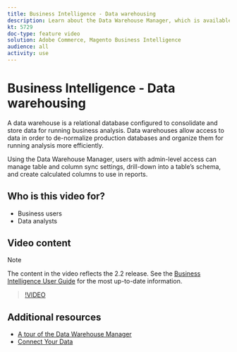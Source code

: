 ```yaml
---
title: Business Intelligence - Data warehousing
description: Learn about the Data Warehouse Manager, which is available to admin users in Business Intelligence.
kt: 5729
doc-type: feature video
solution: Adobe Commerce, Magento Business Intelligence
audience: all
activity: use
---
```


# Business Intelligence - Data warehousing

A data warehouse is a relational database configured to consolidate and store data for running business analysis. Data warehouses allow access to data in order to de-normalize production databases and organize them for running analysis more efficiently. 

Using the Data Warehouse Manager, users with admin-level access can manage table and column sync settings, drill-down into a table’s schema, and create calculated columns to use in reports.

## Who is this video for?

- Business users
- Data analysts

## Video content

>[!NOTE]
>
>The content in the video reflects the 2.2 release. See the [Business Intelligence User Guide](https://docs.magento.com/mbi/) for the most up-to-date information.

>[!VIDEO](https://video.tv.adobe.com/v/35984?quality=12&learn=on)

## Additional resources

- [A tour of the Data Warehouse Manager](https://docs.magento.com/mbi/data-analyst/data-warehouse-mgr/tour-dwm.html)
- [Connect Your Data](https://docs.magento.com/mbi/data-analyst/importing-data/connecting-data/connecting-data.html)
